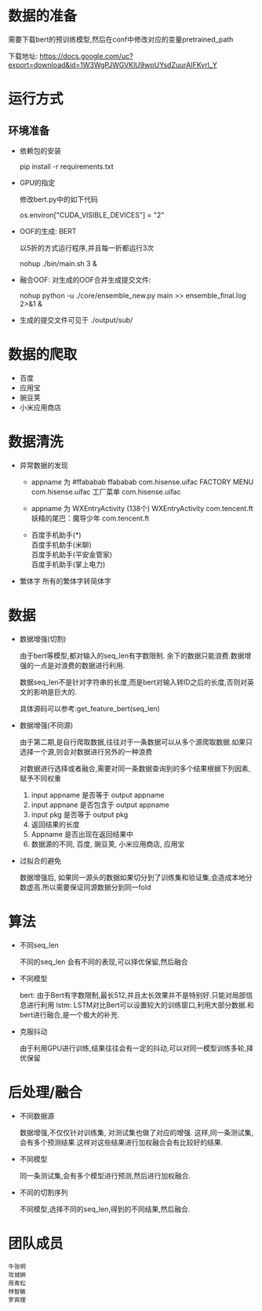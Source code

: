 
# 数据的准备
需要下载bert的预训练模型,然后在conf中修改对应的变量pretrained_path

下载地址: https://docs.google.com/uc?export=download&id=1W3WgPJWGVKlU9wpUYsdZuurAIFKvrl_Y


# 运行方式
## 环境准备
*  依赖包的安装
    
    pip install -r requirements.txt
   
*   GPU的指定

    修改bert.py中的如下代码

    os.environ["CUDA_VISIBLE_DEVICES"] = "2"

*  OOF的生成: BERT
    
    以5折的方式运行程序,并且每一折都运行3次
    
    nohup ./bin/main.sh 3 &
    

*  融合OOF: 对生成的OOF合并生成提交文件:
    
    nohup python -u ./core/ensemble_new.py  main  >> ensemble_final.log 2>&1 &
    
*  生成的提交文件可见于 ./output/sub/
    

# 数据的爬取
* 百度
* 应用宝
* 豌豆荚
* 小米应用商店

# 数据清洗
- 异常数据的发现

    -  appname 为 #ffababab
        ffababab	    com.hisense.uifac
        FACTORY MENU	com.hisense.uifac
        工厂菜单	        com.hisense.uifac
    
    - appname 为 WXEntryActivity (138个)
        WXEntryActivity	    com.tencent.ft
        妖精的尾巴：魔导少年	com.tencent.ft
        
    - 百度手机助手(*)  
        百度手机助手(米聊)     
        百度手机助手(平安金管家)   
        百度手机助手(掌上电力)  



- 繁体字
    所有的繁体字转简体字


# 数据
- 数据增强(切割)

    由于bert等模型,都对输入的seq_len有字数限制. 余下的数据只能浪费.数据增强的一点是对浪费的数据进行利用.
    
    数据seq_len不是针对字符串的长度,而是bert对输入转ID之后的长度,否则对英文的影响是巨大的. 
    
    具体源码可以参考:get_feature_bert(seq_len)

- 数据增强(不同源)

    由于第二期,是自行爬取数据,往往对于一条数据可以从多个源爬取数据.如果只选择一个源,则会对数据进行另外的一种浪费
    
    对数据进行选择或者融合,需要对同一条数据查询到的多个结果根据下列因素,赋予不同权重
    1) input appname 是否等于 output appname
    2) input appnane 是否包含于 output appname
    3) input pkg 是否等于 output pkg
    4) 返回结果的长度
    5) Appname 是否出现在返回结果中
    6) 数据源的不同, 百度, 豌豆荚, 小米应用商店, 应用宝
    
    

    
- 过拟合的避免

    数据增强后, 如果同一源头的数据如果切分到了训练集和验证集,会造成本地分数虚高.所以需要保证同源数据分到同一fold


# 算法
- 不同seq_len

    不同的seq_len 会有不同的表现,可以择优保留,然后融合

- 不同模型

    bert: 由于Bert有字数限制,最长512,并且太长效果并不是特别好.只能对局部信息进行利用
    lstm: LSTM对比Bert可以设置较大的训练窗口,利用大部分数据.和bert进行融合,是一个极大的补充.

- 克服抖动

    由于利用GPU进行训练,结果往往会有一定的抖动,可以对同一模型训练多轮,择优保留


# 后处理/融合

- 不同数据源

    数据增强,不仅仅针对训练集, 对测试集也做了对应的增强. 这样,同一条测试集,会有多个预测结果.这样对这些结果进行加权融合会有比较好的结果.
    

- 不同模型

    同一条测试集,会有多个模型进行预测,然后进行加权融合.

- 不同的切割序列

    不同模型,选择不同的seq_len,得到的不同结果,然后融合.

# 团队成员
    牛张明
    攻城狮
    周青松  
    林智敏
    罗宾理


    
